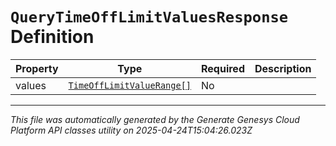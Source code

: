 # `QueryTimeOffLimitValuesResponse` Definition

| Property | Type | Required | Description |
|----------|------|----------|-------------|
| values | [`TimeOffLimitValueRange[]`](timeofflimitvaluerange-definition.md) | No |  |

---

*This file was automatically generated by the Generate Genesys Cloud Platform API classes utility on 2025-04-24T15:04:26.023Z*